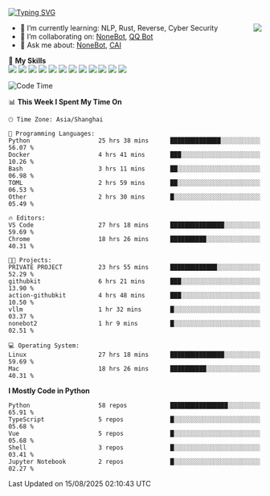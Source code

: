 [![Typing SVG](https://readme-typing-svg.herokuapp.com?size=25&duration=2500&color=8C43EA&vCenter=true&width=200&height=40&lines=Hi+there+%F0%9F%91%8B%F0%9F%8F%BB;I'm+yanyongyu)](https://git.io/typing-svg)

<a href="#">
  <img align="right" src="https://github-readme-stats.vercel.app/api?username=yanyongyu&count_private=true&show_icons=true&bg_color=15,f2f7fd,E0EAFC" />
</a>

- 🌱 I’m currently learning: NLP, Rust, Reverse, Cyber Security
- 👯 I’m collaborating on: [NoneBot](https://github.com/nonebot), [QQ Bot](https://github.com/Mrs4s/go-cqhttp)
- 💬 Ask me about: [NoneBot](https://github.com/nonebot), [CAI](https://github.com/cscs181/CAI)

🌟 **My Skills**  
![](https://img.shields.io/badge/-Python-3e74a2?style=flat-square&logo=Python&logoColor=fff)
![](https://img.shields.io/badge/-TypeScript-3178C6?style=flat-square&logo=TypeScript&logoColor=fff)
![](https://img.shields.io/badge/-Vue-4fc08d?style=flat-square&logo=Vue.js&logoColor=fff)
![](https://img.shields.io/badge/-React-2d98ce?style=flat-square&logo=React&logoColor=fff)
![](https://img.shields.io/badge/-FastAPI-009688?style=flat-square&logo=FastAPI&logoColor=fff)
![](https://img.shields.io/badge/-Linux-000000?style=flat-square&logo=Linux&logoColor=fff)
![](https://img.shields.io/badge/-Docker-2496ED?style=flat-square&logo=Docker&logoColor=fff)
![](https://img.shields.io/badge/-Kubernetes-326CE5?style=flat-square&logo=Kubernetes&logoColor=fff)
![](https://img.shields.io/badge/-GitHub%20Actions-2088FF?style=flat-square&logo=GitHubActions&logoColor=fff)
![](https://img.shields.io/badge/-PostgreSQL-4169E1?style=flat-square&logo=PostgreSQL&logoColor=fff)
![](https://img.shields.io/badge/-Redis-DC382D?style=flat-square&logo=Redis&logoColor=fff)
![](https://img.shields.io/badge/-MongoDB-47A248?style=flat-square&logo=MongoDB&logoColor=fff)

<!--START_SECTION:waka-->
![Code Time](http://img.shields.io/badge/Code%20Time-7%2C860%20hrs%2039%20mins-blue)

📊 **This Week I Spent My Time On** 

```text
🕑︎ Time Zone: Asia/Shanghai

💬 Programming Languages: 
Python                   25 hrs 38 mins      ██████████████░░░░░░░░░░░   56.07 % 
Docker                   4 hrs 41 mins       ███░░░░░░░░░░░░░░░░░░░░░░   10.26 % 
Bash                     3 hrs 11 mins       ██░░░░░░░░░░░░░░░░░░░░░░░   06.98 % 
TOML                     2 hrs 59 mins       ██░░░░░░░░░░░░░░░░░░░░░░░   06.53 % 
Other                    2 hrs 30 mins       █░░░░░░░░░░░░░░░░░░░░░░░░   05.49 % 

🔥 Editors: 
VS Code                  27 hrs 18 mins      ███████████████░░░░░░░░░░   59.69 % 
Chrome                   18 hrs 26 mins      ██████████░░░░░░░░░░░░░░░   40.31 % 

🐱‍💻 Projects: 
PRIVATE PROJECT          23 hrs 55 mins      █████████████░░░░░░░░░░░░   52.29 % 
githubkit                6 hrs 21 mins       ███░░░░░░░░░░░░░░░░░░░░░░   13.90 % 
action-githubkit         4 hrs 48 mins       ███░░░░░░░░░░░░░░░░░░░░░░   10.50 % 
vllm                     1 hr 32 mins        █░░░░░░░░░░░░░░░░░░░░░░░░   03.37 % 
nonebot2                 1 hr 9 mins         █░░░░░░░░░░░░░░░░░░░░░░░░   02.51 % 

💻 Operating System: 
Linux                    27 hrs 18 mins      ███████████████░░░░░░░░░░   59.69 % 
Mac                      18 hrs 26 mins      ██████████░░░░░░░░░░░░░░░   40.31 % 
```

**I Mostly Code in Python** 

```text
Python                   58 repos            ████████████████░░░░░░░░░   65.91 % 
TypeScript               5 repos             █░░░░░░░░░░░░░░░░░░░░░░░░   05.68 % 
Vue                      5 repos             █░░░░░░░░░░░░░░░░░░░░░░░░   05.68 % 
Shell                    3 repos             █░░░░░░░░░░░░░░░░░░░░░░░░   03.41 % 
Jupyter Notebook         2 repos             █░░░░░░░░░░░░░░░░░░░░░░░░   02.27 % 
```




 Last Updated on 15/08/2025 02:10:43 UTC
<!--END_SECTION:waka-->
